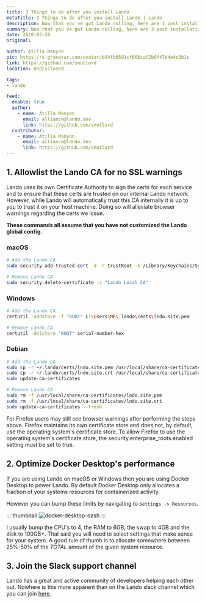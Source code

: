 ```yaml
---
title: 3 Things to do after you install Lando
metaTitle: 3 Things to do after you install Lando | Lando
description: Now that you've got Lando rolling, here are 3 post installation steps to take things to the next level
summary: Now that you've got Lando rolling, here are 3 post installation steps to take things to the next level
date: 2020-03-20
original:

author: Atilla Manyon
pic: https://s.gravatar.com/avatar/b94fb6501cf666caf2b8f47d4e4e3b1c
link: https://github.com/smutlord
location: Undisclosed

tags:
- lando

feed:
  enable: true
  author:
    - name: Atilla Manyon
      email: alliance@lando.dev
      link: https://github.com/smutlord
  contributor:
    - name: Atilla Manyon
      email: alliance@lando.dev
      link: https://github.com/smutlord
---
```


## 1. Allowlist the Lando CA for no SSL warnings

Lando uses its own Certificate Authority to sign the certs for each service and to ensure that these certs are trusted on our internal Lando network. However, while Lando will automatically trust this CA internally it is up to you to trust it on your host machine. Doing so will alleviate browser warnings regarding the certs we issue.

**These commands all assume that you have not customized the Lando global config.**

### macOS

```bash
# Add the Lando CA
sudo security add-trusted-cert -d -r trustRoot -k /Library/Keychains/System.keychain ~/.lando/certs/lndo.site.pem

# Remove Lando CA
sudo security delete-certificate -c "Lando Local CA"
```

### Windows

```bash
# Add the Lando CA
certutil -addstore -f "ROOT" C:\Users\ME\.lando\certs\lndo.site.pem

# Remove Lando CA
certutil -delstore "ROOT" serial-number-hex
```

### Debian

```bash
# Add the Lando CA
sudo cp -r ~/.lando/certs/lndo.site.pem /usr/local/share/ca-certificates/lndo.site.pem
sudo cp -r ~/.lando/certs/lndo.site.crt /usr/local/share/ca-certificates/lndo.site.crt
sudo update-ca-certificates

# Remove Lando CA
sudo rm -f /usr/local/share/ca-certificates/lndo.site.pem
sudo rm -f /usr/local/share/ca-certificates/lndo.site.crt
sudo update-ca-certificates --fresh
```

For Firefox users may still see browser warnings after performing the steps above. Firefox maintains its own certificate store and does not, by default, use the operating system's certificate store. To allow Firefox to use the operating system's certificate store, the security.enterprise_roots.enabled setting must be set to true.

## 2. Optimize Docker Desktop's performance

If you are using Lando on macOS or Windows then you are using Docker Desktop to power Lando. By default Docker Desktop only allocates a fraction of your systems resources for containerized activity.

However you can bump these limits by navigating to `Settings -> Resources`.

::: thumbnail
![docker-desktop-dash](https://docs.docker.com/desktop/mac/images/menu/prefs-advanced.png "Docker Desktop")
:::

I usually bump the CPU's to 4, the RAM to 6GB, the swap to 4GB and the disk to 100GB+. That said you will need to select settings that make sense for your system. A good rule of thumb is to allocate somewhere between 25%-50% of the _TOTAL_ amount of the given system resource.

## 3. Join the Slack support channel

Lando has a great and active community of developers helping each other out. Nowhere is this more apparent than on the Lando slack channel which you can join [here](https://launchpass.com/devwithlando).

